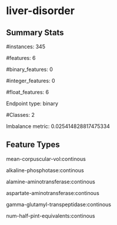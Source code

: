 # liver-disorder

## Summary Stats

#instances: 345

#features: 6

  #binary_features: 0

  #integer_features: 0

  #float_features: 6

Endpoint type: binary

#Classes: 2

Imbalance metric: 0.025414828817475334

## Feature Types

 mean-corpuscular-vol:continous

alkaline-phosphotase:continous

alamine-aminotransferase:continous

aspartate-aminotransferase:continous

gamma-glutamyl-transpeptidase:continous

num-half-pint-equivalents:continous

